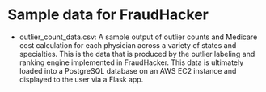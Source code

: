 # Sample data for FraudHacker
* outlier_count_data.csv: A sample output of outlier counts and Medicare cost calculation for each physician across a variety of states and specialties. This is the data that is produced by the outlier labeling and ranking engine implemented in FraudHacker. This data is ultimately loaded into a PostgreSQL database on an AWS EC2 instance and displayed to the user via a Flask app.
